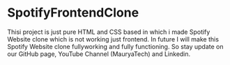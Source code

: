 # SpotifyFrontendClone
Thisi project is just pure HTML and CSS based in which i made Spotify Website clone which is not working just frontend.
In future I will make this Spotify Website clone fullyworking and fully functioning. 
So stay update on our GitHub page, YouTube Channel (MauryaTech) and Linkedin.
